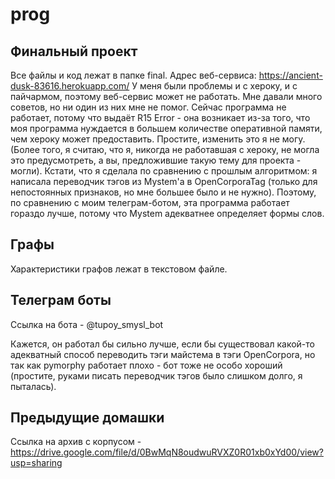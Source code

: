 # prog

## Финальный проект
Все файлы и код лежат в папке final. Адрес веб-сервиса: https://ancient-dusk-83616.herokuapp.com/
У меня были проблемы и с хероку, и с пайчармом, поэтому веб-сервис может не работать. Мне давали много советов, но ни один из них мне не помог. Сейчас программа не работает, потому что выдаёт R15 Error - она возникает из-за того, что моя программа нуждается в большем количестве оперативной памяти, чем хероку может предоставить. Простите, изменить это я не могу. (Более того, я считаю, что я, никогда не работавшая с хероку, не могла это предусмотреть, а вы, предложившие такую тему для проекта - могли).
Кстати, что я сделала по сравнению с прошлым алгоритмом: я написала переводчик тэгов из Mystem'а в OpenCorporaTag (только для непостоянных признаков, но мне большее было и не нужно). Поэтому, по сравнению с моим телеграм-ботом, эта программа работает гораздо лучше, потому что Mystem адекватнее определяет формы слов.

## Графы
Характеристики графов лежат в текстовом файле.

## Телеграм боты
Ссылка на бота - @tupoy_smysl_bot

Кажется, он работал бы сильно лучше, если бы существовал какой-то адекватный способ переводить тэги майстема в тэги OpenCorpora, но так как pymorphy работает плохо - бот тоже не особо хороший (простите, руками писать переводчик тэгов было слишком долго, я пыталась).

## Предыдущие домашки
Ссылка на архив с корпусом - https://drive.google.com/file/d/0BwMqN8oudwuRVXZ0R01xb0xYd00/view?usp=sharing
